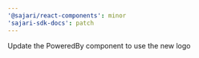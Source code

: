 ```yaml
---
'@sajari/react-components': minor
'sajari-sdk-docs': patch
---
```


Update the PoweredBy component to use the new logo
